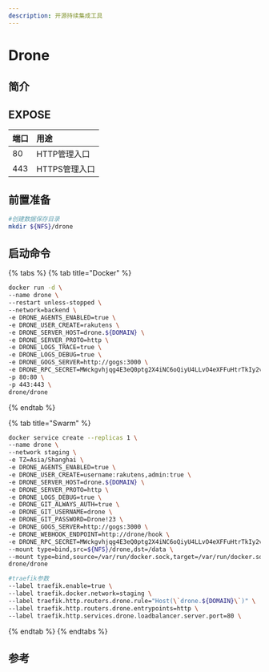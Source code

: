 ```yaml
---
description: 开源持续集成工具
---
```


# Drone

## 简介



## EXPOSE

| 端口 | 用途 |
| :--- | :--- |
| 80 | HTTP管理入口 |
| 443 | HTTPS管理入口 |



## 前置准备

```bash
#创建数据保存目录
mkdir ${NFS}/drone
```

## 启动命令

{% tabs %}
{% tab title="Docker" %}
```bash
docker run -d \
--name drone \
--restart unless-stopped \
--network=backend \
-e DRONE_AGENTS_ENABLED=true \
-e DRONE_USER_CREATE=rakutens \
-e DRONE_SERVER_HOST=drone.${DOMAIN} \
-e DRONE_SERVER_PROTO=http \
-e DRONE_LOGS_TRACE=true \
-e DRONE_LOGS_DEBUG=true \
-e DRONE_GOGS_SERVER=http://gogs:3000 \
-e DRONE_RPC_SECRET=MWckgvhjqg4E3eQ0ptg2X4iNC6oQiyU4LLvO4eXFFuHtrTkIy2vwcAc3erB5f9reM \
-p 80:80 \
-p 443:443 \
drone/drone
```
{% endtab %}

{% tab title="Swarm" %}
```bash
docker service create --replicas 1 \
--name drone \
--network staging \
-e TZ=Asia/Shanghai \
-e DRONE_AGENTS_ENABLED=true \
-e DRONE_USER_CREATE=username:rakutens,admin:true \
-e DRONE_SERVER_HOST=drone.${DOMAIN} \
-e DRONE_SERVER_PROTO=http \
-e DRONE_LOGS_DEBUG=true \
-e DRONE_GIT_ALWAYS_AUTH=true \
-e DRONE_GIT_USERNAME=drone \
-e DRONE_GIT_PASSWORD=Drone!23 \
-e DRONE_GOGS_SERVER=http://gogs:3000 \
-e DRONE_WEBHOOK_ENDPOINT=http://drone/hook \
-e DRONE_RPC_SECRET=MWckgvhjqg4E3eQ0ptg2X4iNC6oQiyU4LLvO4eXFFuHtrTkIy2vwcAc3erB5f9reM \
--mount type=bind,src=${NFS}/drone,dst=/data \
--mount type=bind,source=/var/run/docker.sock,target=/var/run/docker.sock \
drone/drone

#traefik参数
--label traefik.enable=true \
--label traefik.docker.network=staging \
--label traefik.http.routers.drone.rule="Host(\`drone.${DOMAIN}\`)" \
--label traefik.http.routers.drone.entrypoints=http \
--label traefik.http.services.drone.loadbalancer.server.port=80 \
```
{% endtab %}
{% endtabs %}



##  参考

